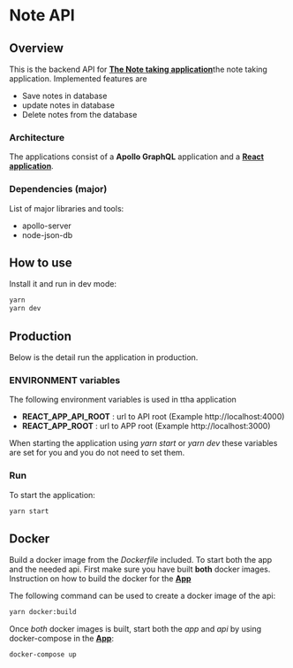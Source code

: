 # Note API

## Overview

This is the backend API for [**The Note taking application**](https://github.com/FilipStenbeck/note-app)the note taking application. Implemented features are

-   Save notes in database
-   update notes in database
-   Delete notes from the database


### Architecture

The applications consist of a **Apollo GraphQL** application and a [**React application**](https://github.com/FilipStenbeck/note-app).


### Dependencies (major)

List of major libraries and tools:

-   apollo-server
-   node-json-db

## How to use

Install it and run in dev mode:

```sh
yarn
yarn dev
```


## Production

Below is the detail run the application in production.

### ENVIRONMENT variables
The following environment variables is used in ttha application

- **REACT_APP_API_ROOT** : url to API root (Example http://localhost:4000)
- **REACT_APP_ROOT** : url to APP root  (Example http://localhost:3000)

When starting the application using _yarn start_ or _yarn dev_ these variables are set for you and you do not need to set them.

### Run

To start the application: 

```sh
yarn start
```

## Docker

Build a docker image from the _Dockerfile_ included.
To start both the app and the needed api. First make sure you have built **both** docker images. Instruction on how to build the docker for the [**App**](https://github.com/FilipStenbeck/note-app)

The following command can be used to create a docker image of the api:

```sh
yarn docker:build
```
Once *both* docker images is built, start both the *app* and *api* by using docker-compose in the [**App**](https://github.com/FilipStenbeck/note-app):

```sh
docker-compose up
```


